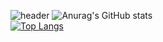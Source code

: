 ![header](https://capsule-render.vercel.app/api?type=transparent&color=grey&height=100&section=header&text=Hello%20I'm%20HyunWoo&fontSize=20&fontAlign=10)
![Anurag's GitHub stats](https://github-readme-stats.vercel.app/api?username=vananaHope&show_icons=true&theme=radical)  
[![Top Langs](https://github-readme-stats.vercel.app/api/top-langs/?username=vananaHope&layout=compact)](https://github.com/vananaHope/github-readme-stats)

